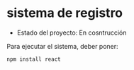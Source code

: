 <h1> sistema de registro </h1>

- Estado del proyecto: En cosntrucción

Para ejecutar el sistema, deber poner:

```npm install react ```
